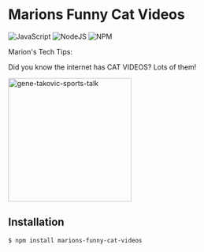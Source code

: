 # Marions Funny Cat Videos

![JavaScript](https://img.shields.io/badge/javascript-%23323330.svg?style=for-the-badge&logo=javascript&logoColor=%23F7DF1E) ![NodeJS](https://img.shields.io/badge/node.js-6DA55F?style=for-the-badge&logo=node.js&logoColor=white) ![NPM](https://img.shields.io/badge/NPM-%23000000.svg?style=for-the-badge&logo=npm&logoColor=white)

Marion's Tech Tips:

Did you know the internet has CAT VIDEOS? Lots of them!

<img src="https://i.imgur.com/VsDbL0L.jpg" width="250px" alt="gene-takovic-sports-talk">

## Installation

```shell
$ npm install marions-funny-cat-videos
```

